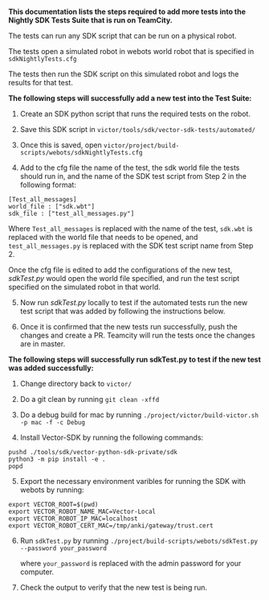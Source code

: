 **This documentation lists the steps required to add more tests into the Nightly SDK Tests Suite that is run on TeamCity.**

The tests can run any SDK script that can be run on a physical robot. 

The tests open a simulated robot in webots world robot that is specified in `sdkNightlyTests.cfg`

The tests then run the SDK script on this simulated robot and logs the results for that test. 

**The following steps will successfully add a new test into the Test Suite:**

1. Create an SDK python script that runs the required tests on the robot.

2. Save this SDK script in `victor/tools/sdk/vector-sdk-tests/automated/`

3. Once this is saved, open `victor/project/build-scripts/webots/sdkNightlyTests.cfg`

4. Add to the cfg file the name of the test, the sdk world file the tests should run in, 
   and the name of the SDK test script from Step 2 in the following format:

  ```
  [Test_all_messages]
  world_file : ["sdk.wbt"]
  sdk_file : ["test_all_messages.py"]
  ```
   
   Where `Test_all_messages` is replaced with the name of the test,
         `sdk.wbt` is replaced with the world file that needs to be opened,
         and `test_all_messages.py` is replaced with the SDK test script name from Step 2.

   Once the cfg file is edited to add the configurations of the new test, *sdkTest.py* would open the 
   world file specified, and run the test script specified on the simulated robot in that world.

5. Now run *sdkTest.py* locally to test if the automated tests run the new test script that was added by following
   the instructions below.

6. Once it is confirmed that the new tests run successfully, push the changes and create a PR. Teamcity will run the
   tests once the changes are in master.




**The following steps will successfully run sdkTest.py to test if the new test was added successfully:**

1. Change directory back to `victor/`

2. Do a git clean by running `git clean -xffd`

3. Do a debug build for mac by running `./project/victor/build-victor.sh -p mac -f -c Debug`

4. Install Vector-SDK by running the following commands:
  ```
  pushd ./tools/sdk/vector-python-sdk-private/sdk
  python3 -m pip install -e .
  popd
  ```

5. Export the necessary environment varibles for running the SDK with webots by running:
  ```
  export VECTOR_ROOT=$(pwd)
  export VECTOR_ROBOT_NAME_MAC=Vector-Local
  export VECTOR_ROBOT_IP_MAC=localhost
  export VECTOR_ROBOT_CERT_MAC=/tmp/anki/gateway/trust.cert
  ```

6. Run `sdkTest.py` by running `./project/build-scripts/webots/sdkTest.py --password your_password`

   where `your_password` is replaced with the admin password for your computer.

7. Check the output to verify that the new test is being run.

